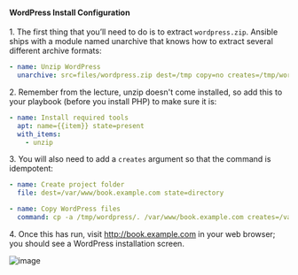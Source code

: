 
#### WordPress Install Configuration

1\. The first thing that you’ll need to do is to extract `wordpress.zip`. Ansible ships with a module named unarchive that knows how to extract several different archive formats:

```yml
- name: Unzip WordPress
  unarchive: src=files/wordpress.zip dest=/tmp copy=no creates=/tmp/wordpress/wp-settings.php
```

2\. Remember from the lecture, unzip doesn't come installed, so add this to your playbook (before you install PHP) to make sure it is:

```yml
- name: Install required tools
  apt: name={{item}} state=present
  with_items:
    - unzip
```

3\. You will also need to add a `creates` argument so that the command is idempotent:

```yml
- name: Create project folder
  file: dest=/var/www/book.example.com state=directory

- name: Copy WordPress files
  command: cp -a /tmp/wordpress/. /var/www/book.example.com creates=/var/www/book.example.com/wp-settings.php
```

4\. Once this has run, visit http://book.example.com in your web browser; you should see a WordPress installation screen.

![image](https://user-images.githubusercontent.com/21102559/32393162-e089e0ca-c0ae-11e7-9cbb-42e37535620e.png)
